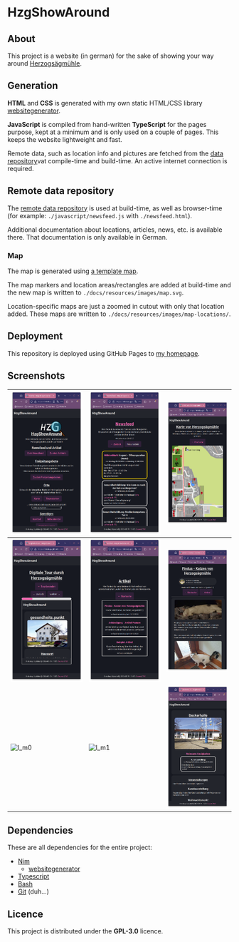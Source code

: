 # HzgShowAround

## About

This project is a website (in german) for the sake of showing your way around
[Herzogsägmühle](https://www.herzogsaegmuehle.de/).

## Generation

**HTML** and **CSS** is generated with my own static HTML/CSS library
[websitegenerator](https://github.com/nirokay/websitegenerator).

**JavaScript** is compiled from hand-written **TypeScript** for the pages
purpose, kept at a minimum and is only used on a couple of pages. This keeps
the website lightweight and fast.

Remote data, such as location info and pictures are fetched from the
[data repository](https://github.com/nirokay/HzgShowAroundData)vat compile-time
and build-time. An active internet connection is required.

## Remote data repository

The [remote data repository](https://github.com/nirokay/HzgShowAroundData) is
used at build-time, as well as browser-time (for example:
`./javascript/newsfeed.js` with `./newsfeed.html`).

Additional documentation about locations, articles, news, etc. is available
there. That documentation is only available in German.

### Map

The map is generated using
[a template map](https://github.com/nirokay/HzgShowAroundData/blob/master/resources/images/map.svg).

The map markers and location areas/rectangles are added at build-time and the
new map is written to `./docs/resources/images/map.svg`.

Location-specific maps are just a zoomed in cutout with only that location
added. These maps are written to `./docs/resources/images/map-locations/`.

## Deployment

This repository is deployed using GitHub Pages to
[my homepage](https://nirokay.github.io/).

## Screenshots

| ![index](./.github/resources/readme/index.png)                  | ![newsfeed](./.github/resources/readme/newsfeed.png)           | ![map](./.github/resources/readme/map.png)                   |
|-----------------------------------------------------------------|----------------------------------------------------------------|--------------------------------------------------------------|
| ![tour](./.github/resources/readme/tour.png)                    | ![articles](./.github/resources/readme/articles.png)           | ![findus](./.github/resources/readme/article_findus.png)     |
| ![l_m0](./.github/resources/readme/location_mühlenmarkt_0.png)  | ![l_m1](./.github/resources/readme/location_mühlenmarkt_1.png) | ![l_dh](./.github/resources/readme/location_deckerhalle.png) |

## Dependencies

These are all dependencies for the entire project:

* [Nim](https://nim-lang.org/)
  * [websitegenerator](https://github.com/nirokay/websitegenerator/)
* [Typescript](https://www.typescriptlang.org/)
* [Bash](https://www.gnu.org/software/bash/)
* [Git](https://git-scm.com/) (duh...)

## Licence

This project is distributed under the **GPL-3.0** licence.
